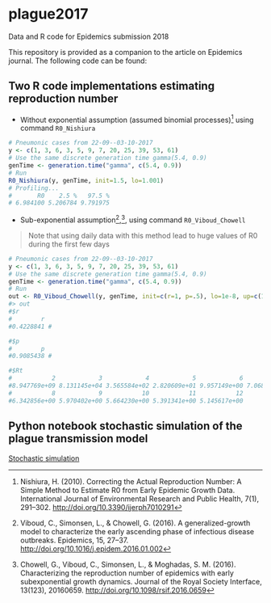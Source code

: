 # plague2017

Data and R code for Epidemics submission 2018

This repository is provided as a companion to the article on Epidemics  journal. The following code can be found:

## Two R code implementations estimating reproduction number

- Without exponential assumption (assumed binomial processes)[^3] using command `R0_Nishiura`

```R
# Pneumonic cases from 22-09--03-10-2017
y <- c(1, 3, 6, 3, 5, 9, 7, 20, 25, 39, 53, 61)
# Use the same discrete generation time gamma(5.4, 0.9)
genTime <- generation.time("gamma", c(5.4, 0.9))
# Run 
R0_Nishiura(y, genTime, init=1.5, lo=1.001)
# Profiling...
#       R0    2.5 %   97.5 % 
# 6.984100 5.206784 9.791975 
```

- Sub-exponential assumption[^1],[^2], using command `R0_Viboud_Chowell`

> Note that using daily data with this method lead to huge values of R0 during the first few days

```R
# Pneumonic cases from 22-09--03-10-2017
y <- c(1, 3, 6, 3, 5, 9, 7, 20, 25, 39, 53, 61)
# Use the same discrete generation time gamma(5.4, 0.9)
genTime <- generation.time("gamma", c(5.4, 0.9))
# Run 
out <- R0_Viboud_Chowell(y, genTime, init=c(r=1, p=.5), lo=1e-8, up=c(1e+2, 1))
#> out
#$r
#        r 
#0.4228841 #

#$p
#        p 
#0.9085438 #

#$Rt
#           2            3            4            5            6            7 
#8.947769e+09 8.131145e+04 3.565584e+02 2.820609e+01 9.957149e+00 7.068513e+00 
#           8            9           10           11           12 
#6.342856e+00 5.970402e+00 5.664230e+00 5.391341e+00 5.145617e+00 

```

## Python notebook stochastic simulation of the plague transmission model

[Stochastic simulation](https://github.com/systemsmedicine/plague2017/blob/master/plague.ipynb)

[^1]: Viboud, C., Simonsen, L., & Chowell, G. (2016). A generalized-growth model to characterize the early ascending phase of infectious disease outbreaks. Epidemics, 15, 27–37. http://doi.org/10.1016/j.epidem.2016.01.002

[^2]: Chowell, G., Viboud, C., Simonsen, L., & Moghadas, S. M. (2016). Characterizing the reproduction number of epidemics with early subexponential growth dynamics. Journal of the Royal Society Interface, 13(123), 20160659. http://doi.org/10.1098/rsif.2016.0659

[^3]: Nishiura, H. (2010). Correcting the Actual Reproduction Number: A Simple Method to Estimate R0 from Early Epidemic Growth Data. International Journal of Environmental Research and Public Health, 7(1), 291–302. http://doi.org/10.3390/ijerph7010291

